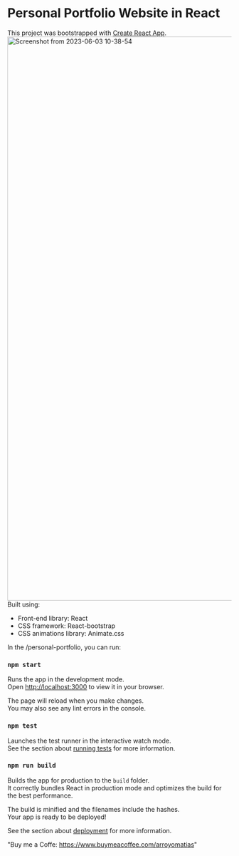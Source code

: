 # Personal Portfolio Website in React

This project was bootstrapped with [Create React App](https://github.com/facebook/create-react-app).
<img width="1266" alt="Screenshot from 2023-06-03 10-38-54" src="https://github.com/matiasarroyo1978/Portfolio-Template/assets/108367562/d52da2bb-9af4-482f-9932-f080979f20ab">
Built using:

- Front-end library: React
- CSS framework: React-bootstrap
- CSS animations library: Animate.css

In the /personal-portfolio, you can run:

### `npm start`

Runs the app in the development mode.\
Open [http://localhost:3000](http://localhost:3000) to view it in your browser.

The page will reload when you make changes.\
You may also see any lint errors in the console.

### `npm test`

Launches the test runner in the interactive watch mode.\
See the section about [running tests](https://facebook.github.io/create-react-app/docs/running-tests) for more information.

### `npm run build`

Builds the app for production to the `build` folder.\
It correctly bundles React in production mode and optimizes the build for the best performance.

The build is minified and the filenames include the hashes.\
Your app is ready to be deployed!

See the section about [deployment](https://facebook.github.io/create-react-app/docs/deployment) for more information.

"Buy me a Coffe: https://www.buymeacoffee.com/arroyomatias"
